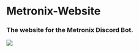 # Metronix-Website
### The website for the Metronix Discord Bot.
![](https://i.imgur.com/3O3fCTZ.png)
